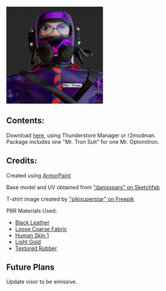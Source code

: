 ![Mr Tron Suit Image](icon.png)

## Contents:

Download [here](https://thunderstore.io/c/lethal-company/p/kungfauxhustle/MrTronSuit/), using Thunderstore Manager or r2modman.  
Package includes one "Mr. Tron Suit" for one Mr. Optomitron.

## Credits:
Created using [ArmorPaint](https://armorpaint.org/)

Base model and UV obtained from ["danisspars" on Sketchfab](https://skfb.ly/oO6UV)

T-shirt image created by ["pikisuperstar" on Freepik](https://www.freepik.com/free-vector/gradient-grid-background_49600446.htm)

PBR Materials Used:

 * [Black Leather](https://freepbr.com/materials/black-leather-pbr/) 
 * [Loose Coarse Fabric](https://freepbr.com/materials/loose-coarse-fabric/)
 * [Human Skin 1](https://freepbr.com/materials/human-skin1/)
 * [Light Gold](https://freepbr.com/materials/light-gold-pbr-metal-material/)
 * [Textured Rubber](https://freepbr.com/materials/textured-rubber-pbr-material/)

## Future Plans

Update visor to be emissive.
